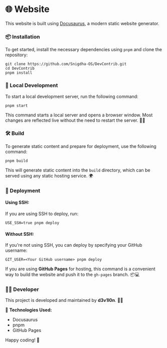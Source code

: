 # 🌐 Website

This website is built using [Docusaurus](https://docusaurus.io/), a modern static website generator.



### 📦 Installation

To get started, install the necessary dependencies using `pnpm` and clone the repository:

```
git clone https://github.com/Snigdha-OS/DevContrib.git
cd DevContrib
pnpm install
```


### 🚀 Local Development

To start a local development server, run the following command:

```
pnpm start
```

This command starts a local server and opens a browser window. Most changes are reflected live without the need to restart the server. 👨‍💻



### 🛠️ Build

To generate static content and prepare for deployment, use the following command:

```
pnpm build
```

This will generate static content into the `build` directory, which can be served using any static hosting service. 🌍



### 🚢 Deployment

#### Using SSH:

If you are using SSH to deploy, run:

```
USE_SSH=true pnpm deploy
```

#### Without SSH:

If you're not using SSH, you can deploy by specifying your GitHub username:

```
GIT_USER=<Your GitHub username> pnpm deploy
```

If you are using **GitHub Pages** for hosting, this command is a convenient way to build the website and push it to the `gh-pages` branch. 📦💻



### 👨‍💻 Developer

This project is developed and maintained by **d3v1l0n**. 🧑‍💻



🔧 **Technologies Used:**
- Docusaurus
- pnpm
- GitHub Pages



Happy coding! 🎉